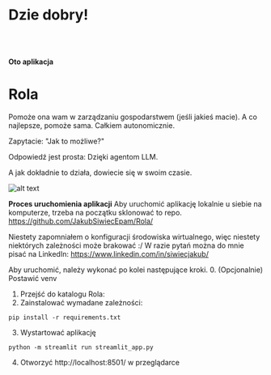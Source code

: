 # Dzie dobry!
<br><br>

**Oto aplikacja**
# Rola

Pomoże ona wam w zarządzaniu gospodarstwem (jeśli jakieś macie).
A co najlepsze, pomoże sama.
Całkiem autonomicznie.

Zapytacie:
"Jak to możliwe?"

Odpowiedź jest prosta:
Dzięki agentom LLM.

A jak dokładnie to działa, dowiecie się w swoim czasie.

![alt text](static/image.png)

**Proces uruchomienia aplikacji**
Aby uruchomić aplikację lokalnie u siebie na komputerze, trzeba na początku sklonować to repo.
https://github.com/JakubSiwiecEpam/Rola/

Niestety zapomniałem o konfiguracji środowiska wirtualnego, więc niestety niektórych zależności może brakować :/
W razie pytań można do mnie pisać na LinkedIn:
https://www.linkedin.com/in/siwiecjakub/

Aby uruchomić, należy wykonać po kolei następujące kroki.
0. (Opcjonalnie) Postawić venv
1. Przejść do katalogu Rola:
2. Zainstalować wymadane zależności:
```
pip install -r requirements.txt
```
3. Wystartować aplikację
```
python -m streamlit run streamlit_app.py
```
4. Otworzyć http://localhost:8501/ w przeglądarce